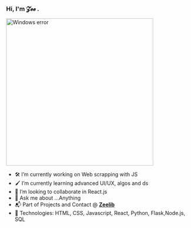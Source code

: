 ### Hi, I'm 𝓩𝓮𝓮 . 
<img src="https://media.giphy.com/media/hv5AEBpH3ZyNoRnABG/giphy.gif" alt="Windows error" width="400">


- :hammer_and_wrench: I’m currently working on Web scrapping with JS
- :paintbrush: I’m currently learning advanced UI/UX, algos and ds
- 👯 I’m looking to collaborate in React.js
- 💬 Ask me about ...Anything
- :mailbox_with_mail: Part of Projects and Contact @  [**Zeelib**](https://zeelib.com)
- :construction_worker: Technologies: HTML, CSS, Javascript, React, Python, Flask,Node.js, SQL 
